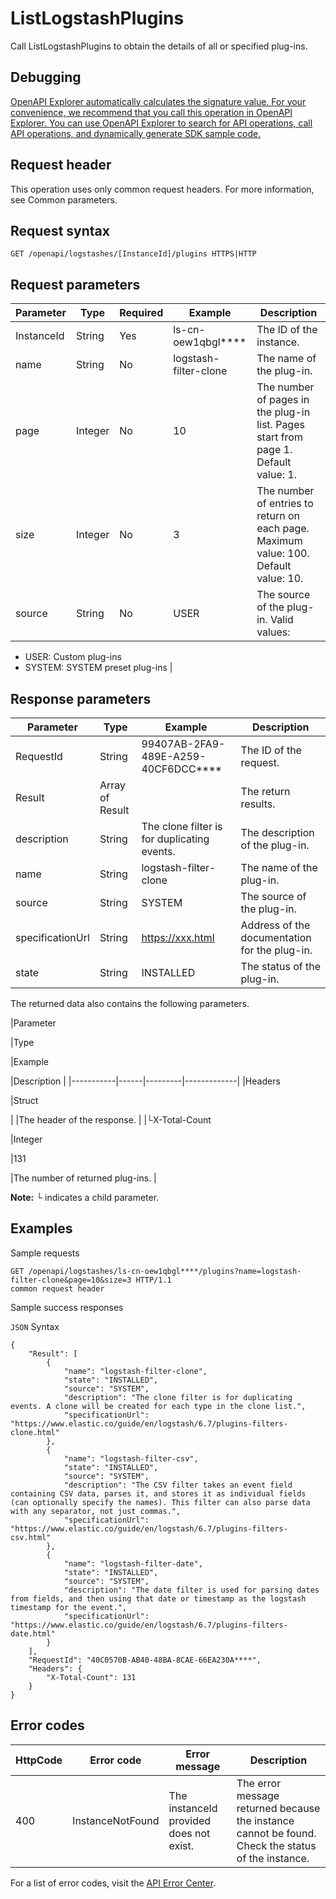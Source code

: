# ListLogstashPlugins

Call ListLogstashPlugins to obtain the details of all or specified plug-ins.

## Debugging

[OpenAPI Explorer automatically calculates the signature value. For your convenience, we recommend that you call this operation in OpenAPI Explorer. You can use OpenAPI Explorer to search for API operations, call API operations, and dynamically generate SDK sample code.](https://api.aliyun.com/#product=elasticsearch&api=ListLogstashPlugins&type=ROA&version=2017-06-13)

## Request header

This operation uses only common request headers. For more information, see Common parameters.

## Request syntax

```
GET /openapi/logstashes/[InstanceId]/plugins HTTPS|HTTP
```

## Request parameters

|Parameter|Type|Required|Example|Description|
|---------|----|--------|-------|-----------|
|InstanceId|String|Yes|ls-cn-oew1qbgl\*\*\*\*|The ID of the instance. |
|name|String|No|logstash-filter-clone|The name of the plug-in. |
|page|Integer|No|10|The number of pages in the plug-in list. Pages start from page 1. Default value: 1. |
|size|Integer|No|3|The number of entries to return on each page. Maximum value: 100. Default value: 10. |
|source|String|No|USER|The source of the plug-in. Valid values:

-   USER: Custom plug-ins
-   SYSTEM: SYSTEM preset plug-ins |

## Response parameters

|Parameter|Type|Example|Description|
|---------|----|-------|-----------|
|RequestId|String|99407AB-2FA9-489E-A259-40CF6DCC\*\*\*\*|The ID of the request. |
|Result|Array of Result| |The return results. |
|description|String|The clone filter is for duplicating events.|The description of the plug-in. |
|name|String|logstash-filter-clone|The name of the plug-in. |
|source|String|SYSTEM|The source of the plug-in. |
|specificationUrl|String|https://xxx.html|Address of the documentation for the plug-in. |
|state|String|INSTALLED|The status of the plug-in. |

The returned data also contains the following parameters.

|Parameter

|Type

|Example

|Description |
|-----------|------|---------|-------------|
|Headers

|Struct

| |The header of the response. |
|└X-Total-Count

|Integer

|131

|The number of returned plug-ins. |

**Note:** └ indicates a child parameter.

## Examples

Sample requests

```
GET /openapi/logstashes/ls-cn-oew1qbgl****/plugins?name=logstash-filter-clone&page=10&size=3 HTTP/1.1
common request header
```

Sample success responses

`JSON` Syntax

```
{
    "Result": [
        {
            "name": "logstash-filter-clone",
            "state": "INSTALLED",
            "source": "SYSTEM",
            "description": "The clone filter is for duplicating events. A clone will be created for each type in the clone list.",
            "specificationUrl": "https://www.elastic.co/guide/en/logstash/6.7/plugins-filters-clone.html"
        },
        {
            "name": "logstash-filter-csv",
            "state": "INSTALLED",
            "source": "SYSTEM",
            "description": "The CSV filter takes an event field containing CSV data, parses it, and stores it as individual fields (can optionally specify the names). This filter can also parse data with any separator, not just commas.",
            "specificationUrl": "https://www.elastic.co/guide/en/logstash/6.7/plugins-filters-csv.html"
        },
        {
            "name": "logstash-filter-date",
            "state": "INSTALLED",
            "source": "SYSTEM",
            "description": "The date filter is used for parsing dates from fields, and then using that date or timestamp as the logstash timestamp for the event.",
            "specificationUrl": "https://www.elastic.co/guide/en/logstash/6.7/plugins-filters-date.html"
        }
    ],
    "RequestId": "40C0570B-AB40-48BA-8CAE-66EA230A****",
    "Headers": {
        "X-Total-Count": 131
    }
}
```

## Error codes

|HttpCode|Error code|Error message|Description|
|--------|----------|-------------|-----------|
|400|InstanceNotFound|The instanceId provided does not exist.|The error message returned because the instance cannot be found. Check the status of the instance.|

For a list of error codes, visit the [API Error Center](https://error-center.alibabacloud.com/status/product/elasticsearch).

